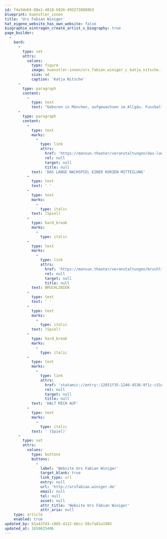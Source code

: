 ```yaml
---
id: f4a3deb5-88e1-4818-b926-4932738888b5
blueprint: kuenstler_innen
title: 'Urs Fabian Winiger'
hat_eigene_website_has_own_website: false
biographie_eintragen_create_artist_s_biography: true
page_builder:
  -
    bard:
      -
        type: set
        attrs:
          values:
            type: figure
            image: kuenstler-innen/urs_fabian_winiger_c_katja_nitsche.jpg
            size: md
            caption: 'Katja Nitsche'
      -
        type: paragraph
        content:
          -
            type: text
            text: "Geboren in München, aufgewachsen im Allgäu. Fussball und Schulchor, Kleinkunstbühne. Ein Jahr in New York, dann Zivildienst mit Obdachlosen. Ernst Busch Hochschule für Schauspielkunst Berlin. Festengagements, u.a. bei Armin Petras und Dagmar Schlingmann. Hörspiele, Studentenfilme, Krimifernsehen. Meistens Täter oder hauptverdächtig, mindestens. Neulich sogar ein Auftritt in einem Hollywood-Horror-Kino-Blockbuster. Ensembletheater in Berlin, München, der Schweiz. Hoffentlich bald wieder am\_monsun.theater Hamburg, an der\_Vagantenbühne Berlin, am Theater Unterm Dach Berlin, Hebbel am Ufer, Heimathafen Neukölln. Musizieren. Fussball und Snowboarden. Farbe(n) bekennen. Medium sein..."
      -
        type: paragraph
        content:
          -
            type: text
            marks:
              -
                type: link
                attrs:
                  href: 'https://monsun.theater/veranstaltungen/das-lange-nachspiel-einer-kurzen-mitteilung'
                  rel: null
                  target: null
                  title: null
            text: 'DAS LANGE NACHSPIEL EINER KURZEN MITTEILUNG'
          -
            type: text
            text: ' '
          -
            type: text
            marks:
              -
                type: italic
            text: (Spiel)
          -
            type: hard_break
            marks:
              -
                type: italic
          -
            type: text
            marks:
              -
                type: link
                attrs:
                  href: 'https://monsun.theater/veranstaltungen/bruchlinien'
                  rel: null
                  target: null
                  title: null
            text: BRUCHLINIEN
          -
            type: text
            text: ' '
          -
            type: text
            marks:
              -
                type: italic
            text: (Spiel)
          -
            type: hard_break
            marks:
              -
                type: italic
          -
            type: text
            marks:
              -
                type: link
                attrs:
                  href: 'statamic://entry::12851f35-1246-4536-9f1c-c31e620a4ebe'
                  rel: null
                  target: null
                  title: null
            text: 'HALT MICH AUF'
          -
            type: text
            marks:
              -
                type: italic
            text: ' (Spiel)'
      -
        type: set
        attrs:
          values:
            type: buttons
            buttons:
              -
                label: 'Website Urs Fabian Winiger'
                target_blank: true
                link_type: url
                entry: null
                url: 'http://ursfabian.winiger.de'
                email: null
                tel: null
                asset: null
                attr_title: 'Website Urs Fabian Winiger'
                attr_aria: null
    type: article
    enabled: true
updated_by: b1a43fd3-c865-4122-b6cc-50cfa81a1985
updated_at: 1650625406
---
```

